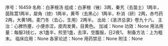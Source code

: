序号：16459
名称：白茅根汤
组成：白茅根（锉）3两，秦艽（去苗土）1两半，茵陈蒿1两半，犀角（镑）1两半，黄芩（去黑心）1两半，朴消（研）2两，赤芍药2两，大黄1两，麦门冬（去心，生用）2两半。
出处：《圣济总录》卷九十六。
主治：心脾热壅，小便赤涩，皮肉发黄，目黄色。
加减：None
功效：None
用法用量：每服3钱匕，水1盏半，煎至1盏，去滓，空腹服，日2夜1。
制备方法：上为粗末。
临床应用：None
各家论述：None
用药禁忌：None
附注：None
